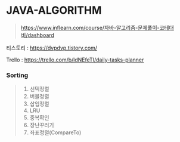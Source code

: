# JAVA-ALGORITHM
> https://www.inflearn.com/course/자바-알고리즘-문제풀이-코테대비/dashboard

티스토리 : https://dvpdvp.tistory.com/

Trello : https://trello.com/b/ldNEfeTI/daily-tasks-planner

### Sorting
> 1. 선택정렬
> 2. 버블정렬
> 3. 삽입정렬
> 4. LRU
> 5. 중복확인
> 6. 장난꾸러기
> 7. 좌표정렬(CompareTo)
